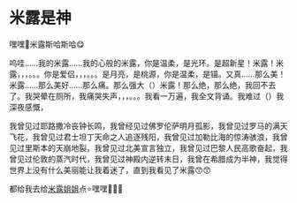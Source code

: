 # 米露是神

嘿嘿🤤米露斯哈斯哈😋

呜哇……我的米露……我的心般的米露，你是温柔，是光环。是超新星！米露！米露，，，。。。你是爱侣，，，。。。是月亮，是桃源，你是温柔，是锚。又真……那么美！米露……那么美好……那么痛。那么强大（）米露！那么绝，那么绝，我回不去了。我哭晕在厕所，我痛哭失声，，，。。。我看一万遍，我全文背诵。我难过（）我深夜感慨，

我曾见过耶路撒冷丧钟长鸣，我曾经见过佛罗伦萨明月孤影，我曾见过罗马的满天飞花，我曾见过君士坦丁天命之人追逐残阳，我曾见过加勒比海的惊涛骇浪，我曾见过里斯本的天崩地裂，我曾见过北美宣言独立，我曾见过巴黎人民高歌奋起，我曾见过伦敦的蒸汽时代，我曾见过神殿内逆转末日，我曾在希腊成为半神，我觉得世界上没有什么美丽能让我着迷了，直到我看见了米露😙😙

都给我去给[米露姐姐](https://github.com/Mxmilu666)点⭐嘿嘿🤤🤤🤤

